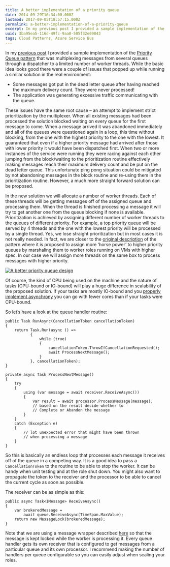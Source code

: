 ```yaml
---
title: A better implementation of a priority queue
date: 2014-09-29T16:34:00.000Z
lastmod: 2017-09-05T18:57:15.000Z
permalink: a-better-implementation-of-a-priority-queue
excerpt: In my previous post I provided a sample implementation of the Priority Queue pattern that was multiplexing messages from several queues through a dispatcher to a limited number of worker threads. While the basic idea looks good there were a couple of issues...
uuid: 3ba95ea5-116d-49fc-9aa0-505f32e69043
tags: Cloud Patterns, Azure Service Bus
---
```


In my [previous post](post/A-sample-implementation-of-a-priority-queue-based-on-Azure-Service-Bus) I provided a sample implementation of the [Priority Queue pattern](http://msdn.microsoft.com/en-us/library/dn589794.aspx) that was multiplexing messages from several queues through a dispatcher to a limited number of worker threads. While the basic idea looks good there were a couple of issues that popped up while running a similar solution in the real environment:

*   Some messages got put in the dead letter queue after having reached the maximum delivery count. They were never processed!
*   The application was generating excessive traffic communicating with the queue.

These issues have the same root cause – an attempt to implement strict prioritization by the multiplexer. When all existing messages had been processed the solution blocked waiting on every queue for the first message to come. When a message arrived it was abandoned immediately and all of the queues were questioned again in a loop, this time without blocking, from the one with the highest priority to the one with the lowest. It guaranteed that even if a higher priority message had arrived after those with lower priority it would have been dispatched first. When two or more instances of the service were running they were racing against each other jumping from the block/waiting to the prioritization routine effectively making messages reach their maximum delivery count and be put on the dead letter queue. This unfortunate ping pong situation could be mitigated by not abandoning messages in the block routine and re-using them in the prioritization routine. However, a much more straight forward solution can be proposed.

In the new solution we will allocate a number of worker threads. Each of these threads will be getting messages off of the assigned queue and processing them. When the thread is finished processing a message it will try to get another one from the queue blocking if none is available. Prioritization is achieved by assigning different number of worker threads to the queues of different priority. For example, a top priority queue will be served by 4 threads and the one with the lowest priority will be processed by a single thread. Yes, we lose straight prioritization but in most cases it is not really needed. In fact, we are closer to the [original description](http://msdn.microsoft.com/en-us/library/dn589794.aspx) of the pattern where it is proposed to assign more ‘horse power’ to higher priority queues by marshaling them to worker roles running on VMs with higher spec. In our case we will assign more threads on the same box to process messages with higher priority.

[![A better priority queue design](https://blogcontent.azureedge.net/better_priority_queue_thumb.png "A better priority queue design")](https://blogcontent.azureedge.net/better_priority_queue.png)

Of course, the kind of CPU being used on the machine and the nature of tasks (CPU-bound or IO-bound) will play a huge difference in scalability of the proposed solution. If your tasks are mostly IO-bound and you [properly implement asynchrony](post/Doing-async-the-right-way) you can go with fewer cores than if your tasks were CPU-bound.

So let’s have a look at the queue handler routine:

```
public Task RunAsync(CancellationToken cancellationToken)
{
    return Task.Run(async () =>
           {
               while (true)
               {
                   cancellationToken.ThrowIfCancellationRequested();
                   await ProcessNextMessage();
               }
           }, cancellationToken);
}

private async Task ProcessNextMessage()
{
    try
    {
        using (var message = await receiver.ReceiveAsync())
        {
            var result = await processor.ProcessMessage(message);
            // based on the result decide whether to
            // Complete or Abandon the message
        }
    }
    catch (Exception e)
    {
        // lot unexpected error that might have been thrown
        // when processing a message
    }
}

```

So this is basically an endless loop that processes each message it receives off of the queue in a competing way. It is a good idea to pass a `CancellationToken` to the routine to be able to stop the worker. It can be handy when unit testing and at the role shut down. You might also want to propagate the token to the receiver and the processor to be able to cancel the current cycle as soon as possible.

The receiver can be as simple as this:

```
public async Task<IMessage> ReceiveAsync()
{
    var brokeredMessage = 
        await queue.ReceiveAsync(TimeSpan.MaxValue);
    return new MessageLock(brokeredMessage);
}

```

Note that we are using a message wrapper described [here](post/Insuring-exclusive-processing-of-queue-messages-in-Azure) so that the message is kept locked while the worker is processing it. Every queue handler gets its own receiver that is configured to get messages from a particular queue and its own processor. I recommend making the number of handlers per queue configurable so you can easily adjust when scaling your roles.